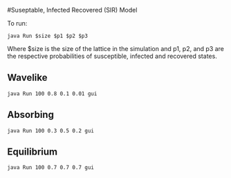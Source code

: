 #Suseptable, Infected Recovered (SIR) Model

To run:

`java Run $size $p1 $p2 $p3`

Where $size is the size of the lattice in the simulation
and p1, p2, and p3 are the respective probabilities of
susceptible, infected and recovered states.

## Wavelike

`java Run 100 0.8 0.1 0.01 gui`

## Absorbing

`java Run 100 0.3 0.5 0.2 gui`

## Equilibrium

`java Run 100 0.7 0.7 0.7 gui`


